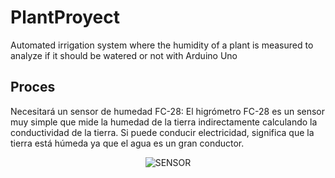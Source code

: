 # PlantProyect
Automated irrigation system where the humidity of a plant is measured to analyze if it should be watered or not with Arduino Uno
## Proces
<p>
 Necesitará un sensor de humedad FC-28:
 El higrómetro FC-28 es un sensor muy simple que mide la humedad de la tierra indirectamente calculando la conductividad de la tierra. Si puede conducir  electricidad, significa que la tierra está húmeda ya que el agua es un gran conductor.
</p>
<p align="center">
  <img src="https://user-images.githubusercontent.com/91161604/236649833-1d05623c-56a3-476a-8737-e717c4bbfdf6.PNG" alt="SENSOR">
</p>

